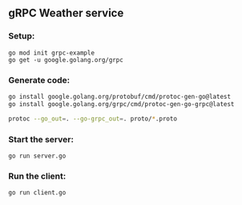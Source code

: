 ## gRPC Weather service

### Setup:

```
go mod init grpc-example
go get -u google.golang.org/grpc
```

### Generate code:

```bash
go install google.golang.org/protobuf/cmd/protoc-gen-go@latest
go install google.golang.org/grpc/cmd/protoc-gen-go-grpc@latest

protoc --go_out=. --go-grpc_out=. proto/*.proto
```

### Start the server:

```
go run server.go
```

### Run the client:

```
go run client.go
```

